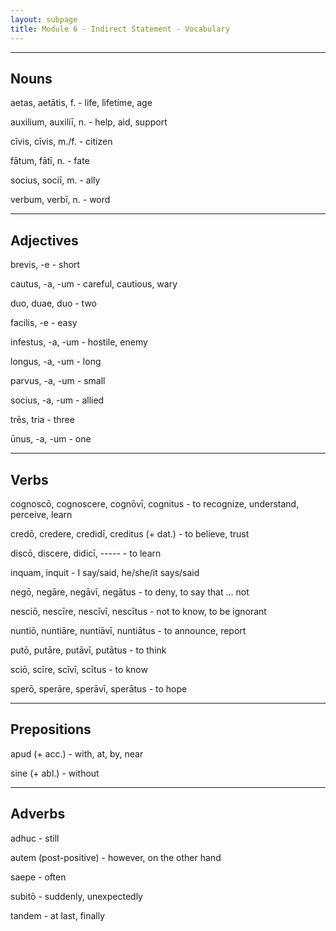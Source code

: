 ```yaml
---
layout: subpage
title: Module 6 - Indirect Statement - Vocabulary
---
```


***

## Nouns

aetas, aetātis, f. - life, lifetime, age

auxilium, auxiliī, n. - help, aid, support

cīvis, cīvis, m./f. - citizen

fātum, fātī, n. - fate

socius, sociī, m. - ally

verbum, verbī, n. - word

***

## Adjectives

brevis, -e - short

cautus, -a, -um - careful, cautious, wary

duo, duae, duo - two

facilis, -e - easy

infestus, -a, -um - hostile, enemy

longus, -a, -um - long

parvus, -a, -um - small

socius, -a, -um - allied

trēs, tria - three

ūnus, -a, -um - one

***

## Verbs

cognoscō, cognoscere, cognōvī, cognitus - to recognize, understand, perceive, learn

credō, credere, credidī, creditus (+ dat.) - to believe, trust

discō, discere, didicī, ----- - to learn

inquam, inquit - I say/said, he/she/it says/said

negō, negāre, negāvī, negātus - to deny, to say that ... not

nesciō, nescīre, nescīvī, nescītus - not to know, to be ignorant

nuntiō, nuntiāre, nuntiāvī, nuntiātus - to announce, report

putō, putāre, putāvī, putātus - to think

sciō, scīre, scīvī, scītus - to know

sperō, sperāre, sperāvī, sperātus - to hope

***

## Prepositions

apud (+ acc.) - with, at, by, near

sine (+ abl.) - without

***

## Adverbs

adhuc - still

autem (post-positive) - however, on the other hand

saepe - often

subitō - suddenly, unexpectedly

tandem - at last, finally
